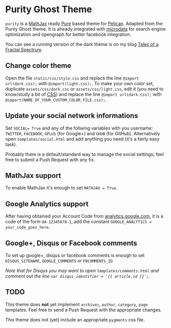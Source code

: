 # Purity Ghost Theme

`purity` is a  [MathJax](http://www.mathjax.org) ready [Pure](http://purecss.io) based theme for [Pelican](). Adapted from the Purity Ghost theme.
It is already integrated with [microdata](https://support.google.com/webmasters/answer/176035?hl=en) for search engine optimization and opengraph for better facebook integration.

You can see a running version of the dark theme is on my blog [Tales of a Fractal Spectrum](http://www.mseri.me).

## Change color theme
Open the file `static/css/style.css` and replace the line `@import url(dark.css);` with `@import(light.css);`.
To make your own color set, duplicate `assets/css/dark.css` or `assets/css/light.css`, edit it (you need to know/study a bit of [CSS](http://www.w3schools.com/cssref/pr_text_color.asp)) and replace the line `@import url(dark.css);` with `@import(NAME_OF_YOUR_CUSTOM_COLOR_FILE.css);`.

## Update your social network informations
Set `SOCIAL= True` and any of the follwing variables with you username: `TWITTER`, `FACEBOOK`, `GPLUS` (for Google+) and `GHUB` (for GitHub).
Alternatively open `templates/social.html` and add anything you need (it's a fairly easy task).

Probably there is a default/standard way to manage the social settings; feel free to submit a Push Request with any fix.

## MathJax support
To enable MathJax it's enough to set `MATHJAX = True`.

## Google Analytics support
After having obtained your Account Code from [analytics.google.com](http://analytics.google.com), it is a code of the form `UA-12345678-1`, add the constant `GOOGLE_ANALYTICS = your_code_goes_here`.

## Google+, Disqus or Facebook comments
To set up google+, disqus or facebook comments is enough to set `DISQUS_SITENAME`, `GOOGLE_COMMENTS` or `FBCOMMENTS_ID`

_Note that for Disqus you may want to open `templates/comments.html` and comment out the line `var disqus_identifier = '{{ article.id }}';`._

## TODO
This theme does **not** yet implement `archives`, `author`, `category`, `page` templates. Feel free to send a Push Request with the appropriate changes.

This theme does not (yet) include an appropriate `pygments` css file.